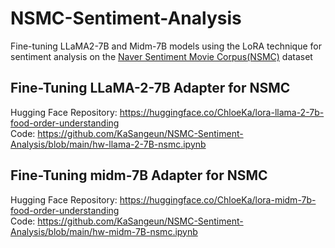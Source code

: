 # NSMC-Sentiment-Analysis
Fine-tuning LLaMA2-7B and Midm-7B models using the LoRA technique for sentiment analysis on the [Naver Sentiment Movie Corpus(NSMC)](https://huggingface.co/datasets/nsmc) dataset <br/>

## Fine-Tuning LLaMA-2-7B Adapter for NSMC
Hugging Face Repository: https://huggingface.co/ChloeKa/lora-llama-2-7b-food-order-understanding <br/>
Code: https://github.com/KaSangeun/NSMC-Sentiment-Analysis/blob/main/hw-llama-2-7B-nsmc.ipynb

## Fine-Tuning midm-7B Adapter for NSMC
Hugging Face Repository: https://huggingface.co/ChloeKa/lora-midm-7b-food-order-understanding <br/>
Code: https://github.com/KaSangeun/NSMC-Sentiment-Analysis/blob/main/hw-midm-7B-nsmc.ipynb
